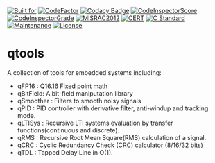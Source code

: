 [![Built for](https://img.shields.io/badge/built%20for-microcontrollers-lightgrey)](https://github.com/kmilo17pet/QuarkTS)
[![CodeFactor](https://www.codefactor.io/repository/github/kmilo17pet/qtools/badge/main)](https://www.codefactor.io/repository/github/kmilo17pet/qtools/overview/main)
[![Codacy Badge](https://app.codacy.com/project/badge/Grade/14d566939d2e4d4181088cc1c6666fa3)](https://www.codacy.com/gh/kmilo17pet/qTools/dashboard?utm_source=github.com&amp;utm_medium=referral&amp;utm_content=kmilo17pet/qTools&amp;utm_campaign=Badge_Grade)
[![CodeInspectorScore](https://www.code-inspector.com/project/27197/score/svg)](https://frontend.code-inspector.com/project/27197/dashboard)
[![CodeInspectorGrade](https://www.code-inspector.com/project/27197/status/svg)](https://frontend.code-inspector.com/project/27197/dashboard)
[![MISRAC2012](https://img.shields.io/badge/MISRAC2012-Compliant-blue.svg)](https://en.wikipedia.org/wiki/MISRA_C)
[![CERT](https://img.shields.io/badge/CERT-Compliant-blue.svg)](https://wiki.sei.cmu.edu/confluence/display/seccode/SEI+CERT+Coding+Standards)
[![C Standard](https://img.shields.io/badge/STD-C99-green.svg)](https://en.wikipedia.org/wiki/C99)
[![Maintenance](https://img.shields.io/badge/Maintained%3F-yes-green.svg)](https://github.com/kmilo17pet/qTools/graphs/commit-activity)
[![License](https://img.shields.io/github/license/kmilo17pet/qTools)](https://github.com/kmilo17pet/qTools/blob/main/LICENSE) 


# qtools

A collection of tools for embedded systems including:

- qFP16 : Q16.16 Fixed point math 
- qBitField: A bit-field maniputation library
- qSmoother : Filters to smooth noisy signals
- qPID : PID controller with derivative filter, anti-windup and tracking mode.
- qLTISys : Recursive LTI systems evaluation by transfer functions(continuous and discrete).
- qRMS : Recursive Root Mean Square(RMS) calculation of a signal.
- qCRC : Cyclic Redundancy Check (CRC) calculator (8/16/32 bits)
- qTDL : Tapped Delay Line in O(1). 
